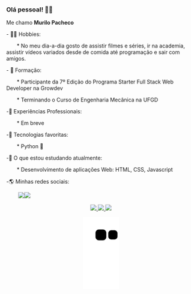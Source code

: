 ### Olá pessoal! 👋🤖
<p>Me chamo <strong>Murilo Pacheco</strong></p>

<p>- 🏋️‍♂️ Hobbies:</p>
  <p>&emsp;&emsp;* No meu dia-a-dia gosto de assistir filmes e séries, ir na academia, assistir vídeos variados desde de comida até programação e sair com amigos. </p>
<p>- 📕 Formação:</p>
  <p>&emsp;&emsp;* Participante da 7º Edição do Programa Starter Full Stack Web Developer na Growdev</p>
  <p>&emsp;&emsp;* Terminando o Curso de Engenharia Mecânica na UFGD</p>
<p>-👔 Experiências Professionais:</p>
  <p>&emsp;&emsp;* Em breve</p>
<p>-🥇 Tecnologias favoritas:</p>
  <p>&emsp;&emsp;* Python 🐍</p>
<p>-📖 O que estou estudando atualmente:</p>
  <p>&emsp;&emsp;* Desenvolvimento de aplicações Web: HTML, CSS, Javascript</p>
<p>-🌎 Minhas redes sociais:</p>
<p>&emsp;&emsp; <a href="https://www.linkedin.com/in/murilo-pacheco-037ba316b/" target="_blank"><img src="https://img.shields.io/badge/-LinkedIn-%230077B5?style=for-the-badge&logo=linkedin&logoColor=white" target="_blank"></a><a href = "murilo.pacheco99@gmail.com"><img src="https://img.shields.io/badge/Gmail-D14836?style=for-the-badge&logo=gmail&logoColor=white" target="_blank"></a></p>

<div align="center">
  <a href="https://github.com/murilopacheco98">
  <img height="180em" src="https://github-readme-stats.vercel.app/api?username=murilopacheco98&show_icons=true&theme=city_lights&include_all_commits=true&count_private=true"/>
  <img height="180em" src="https://github-readme-stats.vercel.app/api/top-langs/?username=murilopacheco98&layout=compact&langs_count=7&theme=city_lights"/>
    
  <img height="180em" src="https://github-readme-stats.vercel.app/api?username=murilopacheco98&show_icons=true&theme=radical"/>
    
   ![Snake animation](https://github.com/murilopacheco98/murilopacheco98/blob/output/github-contribution-grid-snake.svg) 
</div>
   
